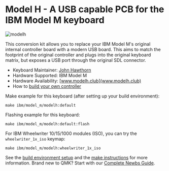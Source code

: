 # Model H - A USB capable PCB for the IBM Model M keyboard

![modelh](https://i.imgur.com/4ymGdkM.jpg)

This conversion kit allows you to replace your IBM Model M's original internal controller board with a modern USB board. This aims to match the footprint of the original controller and plugs into the original keyboard matrix, but exposes a USB port through the original SDL connector.

* Keyboard Maintainer: [John Hawthorn](https://github.com/jhawthorn)
* Hardware Supported: IBM Model M
* Hardware Availability: [www.modelh.club](www.modelh.club)
* How to [build your own controller](https://github.com/jberclaz/modelh)

Make example for this keyboard (after setting up your build environment):

    make ibm/model_m/modelh:default

Flashing example for this keyboard:

    make ibm/model_m/modelh:default:flash

For IBM Wheelwriter 10/15/1000 modules (ISO), you can try the `wheelwriter_1x_iso` keymap:

    make ibm/model_m/modelh:wheelwriter_1x_iso

See the [build environment setup](https://docs.qmk.fm/#/getting_started_build_tools) and the [make instructions](https://docs.qmk.fm/#/getting_started_make_guide) for more information. Brand new to QMK? Start with our [Complete Newbs Guide](https://docs.qmk.fm/#/newbs).
